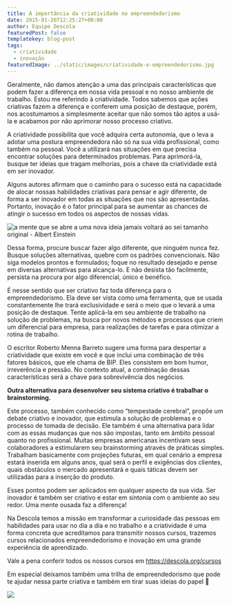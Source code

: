 ```yaml
---
title: A importância da criatividade no empreendedorismo
date: 2015-01-26T12:25:27+00:00
author: Equipe Descola
featuredPost: false
templatekey: blog-post
tags:
  - criatividade
  - inovação
featuredImage: ../static/images/criatividade-e-empreendedorismo.jpg
---
```

Geralmente, não damos atenção a uma das principais características que podem fazer a diferença em nossa vida pessoal e no nosso ambiente de trabalho. Estou me referindo à criatividade. Todos sabemos que ações criativas fazem a diferença e conferem uma posição de destaque, porém, nos acostumamos a simplesmente aceitar que não somos tão aptos a usá-la e acabamos por não aprimorar nosso processo criativo.

A criatividade possibilita que você adquira certa autonomia, que o leva a adotar uma postura empreendedora não só na sua vida profissional, como também na pessoal. Você a utilizará nas situações em que precisa encontrar soluções para determinados problemas. Para aprimorá-la, busque ter ideias que tragam melhorias, pois a chave da criatividade está em ser inovador.

Alguns autores afirmam que o caminho para o sucesso está na capacidade de alocar nossas habilidades criativas para pensar e agir diferente, de forma a ser inovador em todas as situações que nos são apresentadas. Portanto, inovação é o fator principal para se aumentar as chances de atingir o sucesso em todos os aspectos de nossas vidas.

![a mente que se abre a uma nova ideia jamais voltará ao sei tamanho original - Albert Einstein](/images/einstein-1024x1024.jpeg)

Dessa forma, procure buscar fazer algo diferente, que ninguém nunca fez. Busque soluções alternativas, quebre com os padrões convencionais. Não siga modelos prontos e formulados; foque no resultado desejado e pense em diversas alternativas para alcança-lo. E não desista tão facilmente, persista na procura por algo diferencial, único e benéfico.

É nesse sentido que ser criativo faz toda diferença para o empreendedorismo. Ela deve ser vista como uma ferramenta, que se usada constantemente lhe trará exclusividade e será o meio que o levará a uma posição de destaque. Tente aplicá-la em seu ambiente de trabalho na solução de problemas, na busca por novos métodos e processos que criem um diferencial para empresa, para realizações de tarefas e para otimizar a rotina de trabalho.

O escritor Roberto Menna Barreto sugere uma forma para despertar a criatividade que existe em você e que inclui uma combinação de três fatores básicos, que ele chama de BIP. Eles consistem em bom humor, irreverência e pressão. No contexto atual, a combinação dessas características será a chave para sobrevivência dos negócios.

**Outra alternativa para desenvolver seu sistema criativo é trabalhar o brainstorming.**

Este processo, também conhecido como “tempestade cerebral”, propõe um debate criativo e inovador, que estimula a solução de problemas e o processo de tomada de decisão. Ele também é uma alternativa para lidar com as essas mudanças que nos são impostas, tanto em âmbito pessoal quanto no profissional. Muitas empresas americanas incentivam seus colaboradores a estimularem seu brainstorming através de práticas simples. Trabalham basicamente com projeções futuras, em qual cenário a empresa estará inserida em alguns anos, qual será o perfil e exigências dos clientes, quais obstáculos o mercado apresentará e quais táticas devem ser utilizadas para a inserção do produto.

Esses pontos podem ser aplicados em qualquer aspecto da sua vida. Ser inovador é também ser criativo e estar em sintonia com o ambiente ao seu redor. Uma mente ousada faz a diferença!

Na Descola temos a missão em transformar a curiosidade das pessoas em habilidades para usar no dia a dia e no trabalho e a criatividade é uma forma concreta que acreditamos para transmitir nossos cursos, trazemos cursos relacionados empreendedorismo e inovação em uma grande experiência de aprendizado.

Vale a pena conferir todos os nossos cursos em <https://descola.org/cursos>

Em especial deixamos também uma trilha de empreendedorismo que pode te ajudar nessa parte criativa e também em tirar suas ideias do papel 🙂

<a href="https://descola.org/empreendedorismo">

![](/images/empreendedorismo-1-1024x500.jpeg)

</a>